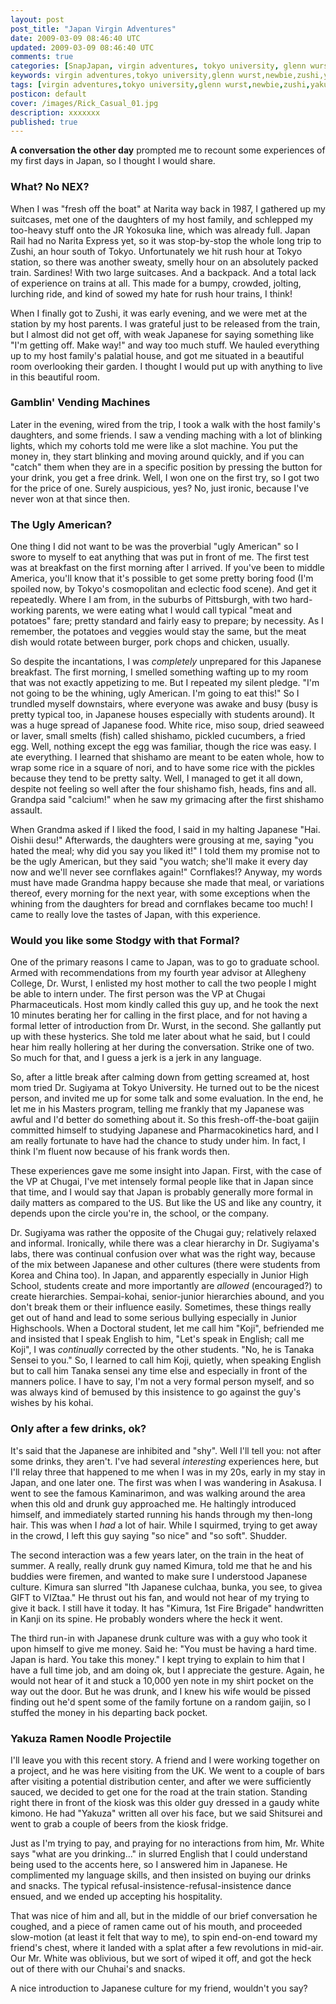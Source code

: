 ```yaml
---           
layout: post
post_title: "Japan Virgin Adventures"
date: 2009-03-09 08:46:40 UTC
updated: 2009-03-09 08:46:40 UTC
comments: true
categories: [SnapJapan, virgin adventures, tokyo university, glenn wurst, newbie, zushi, yakuza ramen, shishamo, gaijin, allegheny college, japan]
keywords: virgin adventures,tokyo university,glenn wurst,newbie,zushi,yakuza ramen,shishamo,gaijin,allegheny college,japan
tags: [virgin adventures,tokyo university,glenn wurst,newbie,zushi,yakuza ramen,shishamo,gaijin,allegheny college,japan]
posticon: default
cover: /images/Rick_Casual_01.jpg
description: xxxxxxx
published: true
---
```

 

**A conversation the other day** prompted me to recount some experiences of my first days in Japan, so I thought I would share.


### What? No NEX?



When I was "fresh off the boat" at Narita way back in 1987, I gathered up my suitcases, met one of the daughters of my host family, and schlepped my too-heavy stuff onto the JR Yokosuka line, which was already full. Japan Rail had no Narita Express yet, so it was stop-by-stop the whole long trip to Zushi, an hour south of Tokyo. Unfortunately we hit rush hour at Tokyo station, so there was another sweaty, smelly hour on an absolutely packed train. Sardines! With two large suitcases. And a backpack. And a total lack of experience on trains at all. This made for a bumpy, crowded, jolting, lurching ride, and kind of sowed my hate for rush hour trains, I think! 


When I finally got to Zushi, it was early evening, and we were met at the station by my host parents. I was grateful just to be released from the train, but I almost did not get off, with weak Japanese for saying something like "I'm getting off. Make way!" and way too much stuff. We hauled everything up to my host family's palatial house, and got me situated in a beautiful room overlooking their garden. I thought I would put up with anything to live in this beautiful room. 


### Gamblin' Vending Machines



Later in the evening, wired from the trip, I took a walk with the host family's daughters, and some friends. I saw a vending maching with a lot of blinking lights, which my cohorts told me were like a slot machine. You put the money in, they start blinking and moving around quickly, and if you can "catch" them when they are in a specific position by pressing the button for your drink, you get a free drink. Well, I won one on the first try, so I got two for the price of one. Surely auspicious, yes? No, just ironic, because I've never won at that since then. 


### The Ugly American?



One thing I did not want to be was the proverbial "ugly American" so I swore to myself to eat anything that was put in front of me. The first test was at breakfast on the first morning after I arrived. If you've been to middle America, you'll know that it's possible to get some pretty boring food (I'm spoiled now, by Tokyo's cosmopolitan and eclectic food scene). And get it repeatedly. Where I am from, in the suburbs of Pittsburgh, with two hard-working parents, we were eating what I would call typical "meat and potatoes" fare; pretty standard and fairly easy to prepare; by necessity. As I remember, the potatoes and veggies would stay the same, but the meat dish would rotate between burger, pork chops and chicken, usually. 


So despite the incantations, I was _completely_ unprepared for this Japanese breakfast. The first morning, I smelled something wafting up to my room that was not exactly appetizing to me. But I repeated my silent pledge. "I'm not going to be the whining, ugly American. I'm going to eat this!" So I trundled myself downstairs, where everyone was awake and busy (busy is pretty typical too, in Japanese houses especially with students around). It was a huge spread of Japanese food. White rice, miso soup, dried seaweed or laver, small smelts (fish) called shishamo, pickled cucumbers, a fried egg. Well, nothing except the egg was familiar, though the rice was easy. I ate everything. I learned that shishamo are meant to be eaten whole, how to wrap some rice in a square of nori, and to have some rice with the pickles because they tend to be pretty salty. Well, I managed to get it all down, despite not feeling so well after the four shishamo fish, heads, fins and all. Grandpa said "calcium!" when he saw my grimacing after the first shishamo assault. 


When Grandma asked if I liked the food, I said in my halting Japanese "Hai. Oishii desu!" Afterwards, the daughters were grousing at me, saying "you hated the meal; why did you say you liked it!" I told them my promise not to be the ugly American, but they said "you watch; she'll make it every day now and we'll never see cornflakes again!" Cornflakes!? Anyway, my words must have made Grandma happy because she made that meal, or variations thereof, every morning for the next year, with some exceptions when the whining from the daughters for bread and cornflakes became too much! I came to really love the tastes of Japan, with this experience. 


### Would you like some Stodgy with that Formal?



One of the primary reasons I came to Japan, was to go to graduate school. Armed with recommendations from my fourth year advisor at Allegheny College, Dr. Wurst, I enlisted my host mother to call the two people I might be able to intern under. The first person was the VP at Chugai Pharmaceuticals. Host mom kindly called this guy up, and he took the next 10 minutes berating her for calling in the first place, and for not having a formal letter of introduction from Dr. Wurst, in the second. She gallantly put up with these hysterics. She told me later about what he said, but I could hear him really hollering at her during the conversation. Strike one of two. So much for that, and I guess a jerk is a jerk in any language.


So, after a little break after calming down from getting screamed at, host mom tried Dr. Sugiyama at Tokyo University. He turned out to be the nicest person, and invited me up for some talk and some evaluation. In the end, he let me in his Masters program, telling me frankly that my Japanese was awful and I'd better do something about it. So this fresh-off-the-boat gaijin committed himself to studying Japanese and Pharmacokinetics hard, and I am really fortunate to have had the chance to study under him. In fact, I think I'm fluent now because of his frank words then. 


These experiences gave me some insight into Japan. First, with the case of the VP at Chugai, I've met intensely formal people like that in Japan since that time, and I would say that Japan is probably generally more formal in daily matters as compared to the US. But like the US and like any country, it depends upon the circle you're in, the school, or the company. 


Dr. Sugiyama was rather the opposite of the Chugai guy; relatively relaxed and informal. Ironically, while there was a clear hierarchy in Dr. Sugiyama's labs, there was continual confusion over what was the right way, because of the mix between Japanese and other cultures (there were students from Korea and China too). In Japan, and apparently especially in Junior High School, students create and more importantly are _allowed_ (encouraged?) to create hierarchies. Sempai-kohai, senior-junior hierarchies abound, and you don't break them or their influence easily. Sometimes, these things really get out of hand and lead to some serious bullying especially in Junior Highschools. When a Doctoral student, let me call him "Koji", befriended me and insisted that I speak English to him, "Let's speak in English; call me Koji", I was _continually_ corrected by the other students. "No, he is Tanaka Sensei to you." So, I learned to call him Koji, quietly, when speaking English but to call him Tanaka sensei any time else and especially in front of the manners police. I have to say, I'm not a very formal person myself, and so was always kind of bemused by this insistence to go against the guy's wishes by his kohai. 


### Only after a few drinks, ok?



It's said that the Japanese are inhibited and "shy". Well I'll tell you: not after some drinks, they aren't. I've had several _interesting_ experiences here, but I'll relay three that happened to me when I was in my 20s, early in my stay in Japan, and one later one. The first was when I was wandering in Asakusa. I went to see the famous Kaminarimon, and was walking around the area when this old and drunk guy approached me. He haltingly introduced himself, and immediately started running his hands through my then-long hair. This was when I _had_ a lot of hair. While I squirmed, trying to get away in the crowd, I left this guy saying "so nice" and "so soft". Shudder. 


The second interaction was a few years later, on the train in the heat of summer. A really, really drunk guy named Kimura, told me that he and his buddies were firemen, and wanted to make sure I understood Japanese culture. Kimura san slurred "Ith Japanese culchaa, bunka, you see, to givea GIFT to VIZtaa." He thrust out his fan, and would not hear of my trying to give it back. I still have it today. It has "Kimura, 1st Fire Brigade" handwritten in Kanji on its spine. He probably wonders where the heck it went. 


The third run-in with Japanese drunk culture was with a guy who took it upon himself to give me money. Said he: "You must be having a hard time. Japan is hard. You take this money." I kept trying to explain to him that I have a full time job, and am doing ok, but I appreciate the gesture. Again, he would not hear of it and stuck a 10,000 yen note in my shirt pocket on the way out the door. But he was drunk, and I knew his wife would be pissed finding out he'd spent some of the family fortune on a random gaijin, so I stuffed the money in his departing back pocket. 


### Yakuza Ramen Noodle Projectile



I'll leave you with this recent story. A friend and I were working together on a project, and he was here visiting from the UK. We went to a couple of bars after visiting a potential distribution center, and after we were sufficiently sauced, we decided to get one for the road at the train station. Standing right there in front of the kiosk was this older guy dressed in a gaudy white kimono. He had "Yakuza" written all over his face, but we said Shitsurei and went to grab a couple of beers from the kiosk fridge. 


Just as I'm trying to pay, and praying for no interactions from him, Mr. White says "what are you drinking..." in slurred English that I could understand being used to the accents here, so I answered him in Japanese. He complimented my language skills, and then insisted on buying our drinks and snacks. The typical refusal-insistence-refusal-insistence dance ensued, and we ended up accepting his hospitality. 


That was nice of him and all, but in the middle of our brief conversation he coughed, and a piece of ramen came out of his mouth, and proceeded slow-motion (at least it felt that way to me), to spin end-on-end toward my friend's chest, where it landed with a splat after a few revolutions in mid-air. Our Mr. White was oblivious, but we sort of wiped it off, and got the heck out of there with our Chuhai's and snacks. 


A nice introduction to Japanese culture for my friend, wouldn't you say?

